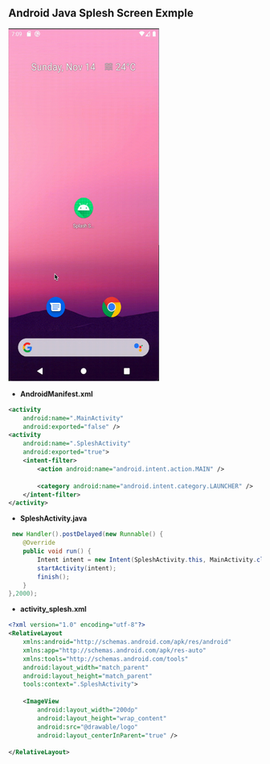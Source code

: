 ## Android Java Splesh Screen Exmple

<img src="/exampleImg/spleshScreen.gif" width="300" height="700">

- **AndroidManifest.xml**

```xml
<activity
    android:name=".MainActivity"
    android:exported="false" />
<activity
    android:name=".SpleshActivity"
    android:exported="true">
    <intent-filter>
        <action android:name="android.intent.action.MAIN" />

        <category android:name="android.intent.category.LAUNCHER" />
    </intent-filter>
</activity>
```

- **SpleshActivity.java**

```java
 new Handler().postDelayed(new Runnable() {
    @Override
    public void run() {
        Intent intent = new Intent(SpleshActivity.this, MainActivity.class);
        startActivity(intent);
        finish();
    }
},2000);
```

- **activity_splesh.xml**

```xml
<?xml version="1.0" encoding="utf-8"?>
<RelativeLayout
    xmlns:android="http://schemas.android.com/apk/res/android"
    xmlns:app="http://schemas.android.com/apk/res-auto"
    xmlns:tools="http://schemas.android.com/tools"
    android:layout_width="match_parent"
    android:layout_height="match_parent"
    tools:context=".SpleshActivity">

    <ImageView
        android:layout_width="200dp"
        android:layout_height="wrap_content"
        android:src="@drawable/logo"
        android:layout_centerInParent="true" />

</RelativeLayout>
```
